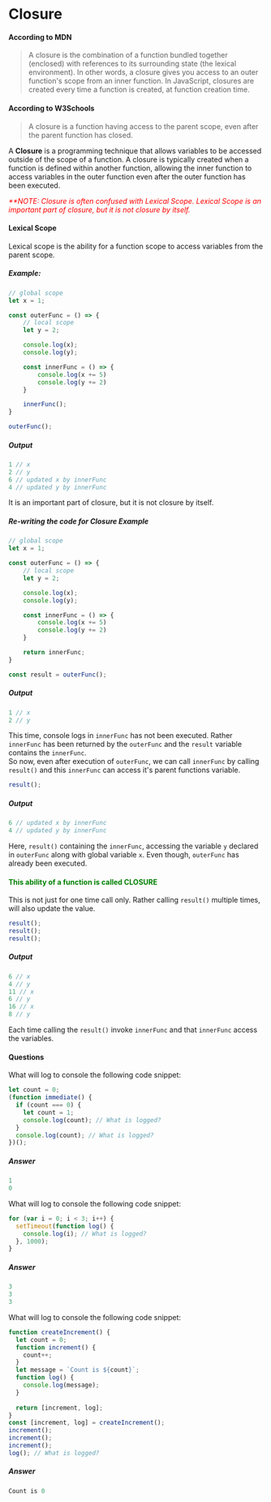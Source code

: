 # Closure
#### According to MDN
> A closure is the combination of a function bundled together (enclosed) with references to its surrounding state (the lexical environment). In other words, a closure gives you access to an outer function's scope from an inner function. In JavaScript, closures are created every time a function is created, at function creation time.

#### According to W3Schools
> A closure is a function having access to the parent scope, even after the parent function has closed.

A **Closure** is a programming technique that allows variables to be accessed outside of the scope of a function. A closure is typically created when a function is defined within another function, allowing the inner function to access variables in the outer function even after the outer function has been executed.


<span style="color:red"><i>**NOTE: Closure is often confused with Lexical Scope. Lexical Scope is an important part of closure, but it is not closure by itself.</i></span>

#### Lexical Scope

Lexical scope is the ability for a function scope to access variables from the parent scope.

##### Example:
```js
// global scope
let x = 1;

const outerFunc = () => {
    // local scope
    let y = 2;

    console.log(x); 
    console.log(y); 

    const innerFunc = () => {
        console.log(x += 5) 
        console.log(y += 2) 
    }

    innerFunc();
}

outerFunc();
```
##### Output
```js
1 // x
2 // y
6 // updated x by innerFunc
4 // updated y by innerFunc
```
It is an important part of closure, but it is not closure by itself.

##### Re-writing the code for ***Closure Example***
```js
// global scope
let x = 1;

const outerFunc = () => {
    // local scope
    let y = 2;

    console.log(x);
    console.log(y); 

    const innerFunc = () => {
        console.log(x += 5)
        console.log(y += 2) 
    }

    return innerFunc;
}

const result = outerFunc();
```

##### Output
```js
1 // x
2 // y
```
This time, console logs in ```innerFunc``` has not been executed. Rather `innerFunc` has been returned by the `outerFunc` and the ```result``` variable contains the ```innerFunc```.<br>
So now, even after execution of `outerFunc`, we can call ```innerFunc``` by calling ```result()``` and this `innerFunc` can access it's parent functions variable. 

```js
result();
```
##### Output
```js
6 // updated x by innerFunc
4 // updated y by innerFunc
```
Here, ```result()``` containing the ```innerFunc```, accessing the variable ``y`` declared in ```outerFunc``` along with global variable `x`. Even though, ```outerFunc``` has already been executed.
<h4 style=color:green> This ability of a function is called CLOSURE</h4>

This is not just for one time call only. Rather calling `result()` multiple times, will also update the value.

```js
result();
result();
result();
```
##### Output
```js
6 // x
4 // y
11 // x
6 // y
16 // x
8 // y
```

Each time calling the `result()` invoke `innerFunc` and that `innerFunc` access the variables.

#### Questions

What will log to console the following code snippet:
```js
let count = 0;
(function immediate() {
  if (count === 0) {
    let count = 1;
    console.log(count); // What is logged?
  }
  console.log(count); // What is logged?
})();
```

##### Answer

```js
1
0
```

What will log to console the following code snippet:

```js
for (var i = 0; i < 3; i++) {
  setTimeout(function log() {
    console.log(i); // What is logged?
  }, 1000);
}
```
##### Answer

```js
3
3
3
```
What will log to console the following code snippet:
```js
function createIncrement() {
  let count = 0;
  function increment() { 
    count++;
  }
  let message = `Count is ${count}`;
  function log() {
    console.log(message);
  }
  
  return [increment, log];
}
const [increment, log] = createIncrement();
increment(); 
increment(); 
increment(); 
log(); // What is logged?
```

##### Answer

```js
Count is 0
```


